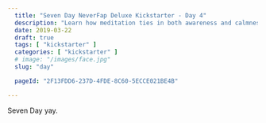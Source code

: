 ```yaml
---
  title: "Seven Day NeverFap Deluxe Kickstarter - Day 4"
  description: "Learn how meditation ties in both awareness and calmness into a suitable practice."
  date: 2019-03-22
  draft: true
  tags: [ "kickstarter" ]
  categories: [ "kickstarter" ]
  # image: "/images/face.jpg"
  slug: "day"

  pageId: "2F13FDD6-237D-4FDE-8C60-5ECCE021BE4B"

---
```


Seven Day yay.